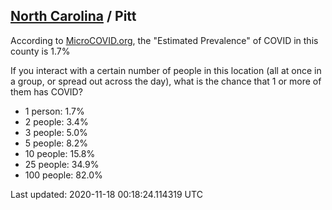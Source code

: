 
## [North Carolina](/united-states/north-carolina) / Pitt

According to [MicroCOVID.org](http://microcovid.org),
the "Estimated Prevalence" of COVID in this county is 1.7%

If you interact with a certain number of people in this location
(all at once in a group, or spread out across the day), what is the chance that
1 or more of them has COVID?

- 1 person: 1.7%
- 2 people: 3.4%
- 3 people: 5.0%
- 5 people: 8.2%
- 10 people: 15.8%
- 25 people: 34.9%
- 100 people: 82.0%

Last updated: 2020-11-18 00:18:24.114319 UTC
